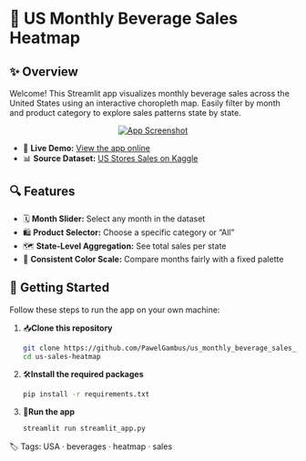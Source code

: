 # 🍹 US Monthly Beverage Sales Heatmap
## ✨ Overview

Welcome! This Streamlit app visualizes monthly beverage sales across the United States using an interactive choropleth map. Easily filter by month and product category to explore sales patterns state by state.
<p align="center">
  <a href="https://usmonthlybeveragesalesperstatevisual-o7s8mqm9dqsgrqmncwyzzf.streamlit.app/" target="_blank">
      <img src="https://github.com/user-attachments/assets/f3609a44-314b-4c47-9f4c-cb839a8253d5" alt="App Screenshot" />
  </a>
</p>




- 🚀 **Live Demo:** [View the app online](https://usmonthlybeveragesalesperstatevisual-o7s8mqm9dqsgrqmncwyzzf.streamlit.app/)  
- 📊 **Source Dataset:** [US Stores Sales on Kaggle](https://www.kaggle.com/datasets/dsfelix/us-stores-sales/data)

## 🔍 Features

- 🗓️ **Month Slider:** Select any month in the dataset  
- 🛍️ **Product Selector:** Choose a specific category or “All”  
- 🗺️ **State-Level Aggregation:** See total sales per state  
- 🌈 **Consistent Color Scale:** Compare months fairly with a fixed palette  

## 🚀 Getting Started

Follow these steps to run the app on your own machine:

1. 📥**Clone this repository**  
   ```bash
   git clone https://github.com/PawelGambus/us_monthly_beverage_sales_per_state_visual
   cd us-sales-heatmap
2. 🛠️**Install the required packages**
   ```bash
   pip install -r requirements.txt
3. 🎉**Run the app**
   ```bash
   streamlit run streamlit_app.py

🏷️ Tags:
USA · beverages · heatmap · sales
